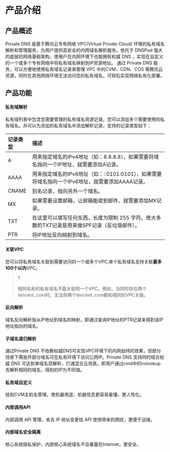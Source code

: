 ﻿# 产品介绍

## 产品概述

Private DNS 是基于腾讯云专有网络 VPC(Virtual Private Cloud) 环境的私有域名解析和管理服务，为用户提供高安全的内网域名解析服务。依托于 DNSPod 强大的底层的网络基础架构，使用户在内网环境下也能拥有权威 DNS ，实现在自定义的一个或多个专有网络中将私有域名映射到IP资源地址。 通过 Private DNS 服务，可以方便地使用私有域名记录来管理 VPC 中的CVM、CDN、COS 等腾讯云资源，同时在其他网络环境无法访问您的私有域名，可轻松实现网络私有化部署。


## 产品功能

#### 私有域解析

私有域列表中包含您需要管理的私有域名资源记录。您可以添加多个需要使用的私有域名。并可以为添加的私有域名中添加解析记录，支持的记录类型如下：

| 记录类型 | 描述                                                         |
| :------- | :----------------------------------------------------------- |
| A        | 用来指定域名的IPv4地址（如：8.8.8.8），如果需要将域名指向一个IP地址，就需要添加A记录。 |
| AAAA     | 用来指定域名的IPv6地址（如：::0101:0101），如果需要将域名指向一个IPv6地址，就需要添加AAAA记录。 |
| CNAME    | 别名记录，指向另外一个域名。                                 |
| MX       | 如果需要设置邮箱，让邮箱能收到邮件，就需要添加MX记录。       |
| TXT      | 在这里可以填写任何东西，长度为限制 255 字符。绝大多数的TXT记录是用来做SPF记录（反垃圾邮件）。 |
| PTR      | 将IP地址反向映射到域名。                                     |

#### 关联VPC

您可以将私有域名关联到需要访问的一个或多个VPC,单个私有域名支持关联**最多100个以内**VPC。

> ?
>
> 相同名称的私有域名不能关联同一个VPC。例如，当同时存在两个tencent..com时，无法将两个tencent..com都和相同的VPC关联。

####  反向解析

域名反向解析指从IP地址到域名的映射，即通过查询IP地址的PTR记录来得到该IP地址指向的域名。

#### 子域名递归解析

通过Private DNS 不依赖权威DNS可实现VPC环境下的内网劫持的效果，但部分场景下需放开部分域名可在私有环境下访问公网IP。Private DNS 支持同时结合权威 DNS 可达到单域名双解析，打通混合云场景。即用户通过cmd中的nslookup去解析相同的域名，得到的IP为不同值。

#### 私有域自定义

规划CVM主机名管理，使机器用途、机器信息更容易看懂，更人性化。

####  内部调用API

内部调用 API 管理，省去 IP 地址变更给 API 使用带来的困扰，更便于运维。

#### 内部域名安全隔离

核心系统隐私保护，内部核心系统域名不会暴露在Internet，更安全。



